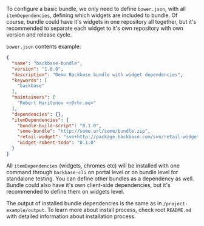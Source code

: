 To configure a basic bundle, we only need to define `bower.json`, with all `itemDependencies`, defining which widgets are included to bundle. Of course, bundle could have it's widgets in one repository all together, but it's recommended to separate each widget to it's own repository with own version and release cycle.

 `bower.json` contents example:

```json
{
  "name": "backbase-bundle",
  "version": "1.0.0",
  "description": "Demo Backbase bundle with widget dependencies",
  "keywords": [
    "backbase"
  ],
  "maintainers": [
    "Robert Haritonov <r@rhr.me>"
  ],
  "dependencies": {},
  "itemDependencies": {
    "bundle-build-script": "0.1.0",
    "some-bundle": "http://some.url/some/bundle.zip",
    "retail-widget": "svn+http://package.backbase.com/svn/retail-widget#1.2.3",
    "widget-robert-todo": "0.1.0"
  }
}
```

All `itemDependencies` (widgets, chromes etc) will be installed with one command through `backbase-cli` on portal level or on bundle level for standalone testing. You can define other bundles as a dependency as well. Bundle could also have it's own client-side dependencies, but it's recommended to define them on widgets level.

The output of installed bundle dependencies is the same as in `/project-example/output`. To learn more about install process, check root `README.md` with detailed information about installation process.